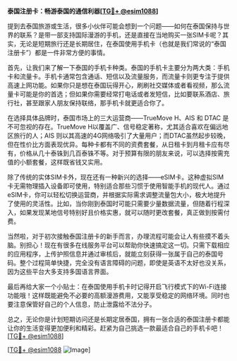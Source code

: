 **泰国注册卡：畅游泰国的通信利器[[TG💪+ @esim1088](https://t.me/s/esim1088)]**

提到去泰国旅游或生活，很多小伙伴可能会想到一个问题——如何在泰国保持与世界的联系？是带一部支持国际漫游的手机，还是直接在当地购买一张SIM卡呢？其实，无论是短期旅行还是长期居住，在泰国使用手机卡（也就是我们常说的“泰国注册卡”）都是一件非常方便的事情。

首先，让我们来了解一下泰国的手机卡种类。泰国的手机卡主要分为两大类：手机卡和流量卡。手机卡通常包含通话、短信以及流量服务，而流量卡则更专注于提供高速上网功能。如果你只是想在泰国玩得开心，刷刷社交媒体或者看视频，那么流量卡可能是你的首选；但如果你需要经常打电话或者发短信，比如要联系酒店、旅行社，甚至跟家人朋友保持联络，那手机卡就更适合你了。

在选择具体品牌时，泰国市场上的三大运营商——TrueMove H、AIS 和 DTAC 是不可忽视的存在。TrueMove H以覆盖广、信号稳定著称，尤其适合喜欢在偏远地区旅行的人；AIS 则以其高速的4G网络吸引了大量用户；而DTAC虽然起步较晚，但在性价比方面表现优异。每种卡都有不同的资费套餐，从日租卡到月租卡应有尽有，价格从几十泰铢到几百泰铢不等。对于预算有限的朋友来说，可以选择按需充值的小额套餐，这样既省钱又实用。

除了传统的实体SIM卡外，现在还有一种新兴的选择——eSIM卡。这种虚拟SIM卡无需物理插入设备即可使用，特别适合那些习惯于使用智能手机的现代人。通过eSIM卡，你可以轻松切换运营商，并根据实际需求调整流量包大小，极大地提升了使用的灵活性。比如，当你刚到泰国时可能只需要少量数据流量，但随着行程深入，如果发现某地信号特别好且价格实惠，就可以随时更改套餐，真正做到按需付费。

当然啦，对于初次接触泰国注册卡的新手而言，办理流程可能会让人有些摸不着头脑。别担心！现在有很多在线服务平台可以帮助你快速搞定这一切。只需下载相应的应用程序，上传护照信息并通过审核后，就能立刻获得一张属于自己的泰国号码。整个过程简单快捷，完全没有语言障碍的问题，即使是英语不太好也没关系，因为这些平台大多支持多国语言界面。

最后再给大家一个小贴士：在泰国使用手机卡时记得开启飞行模式下的Wi-Fi连接功能哦！这样既能避免不必要的高额漫游费用，又能享受稳定的网络环境。同时也要注意保管好自己的个人信息，防止泄露给不法分子。

总之，无论你是计划短期访问还是长期定居泰国，拥有一张合适的泰国注册卡都能让你的生活变得更加便利和精彩。赶紧为自己挑选一款最适合自己的手机卡吧！[[TG💪+ @esim1088](https://t.me/s/esim1088)]

[[TG💪+ @esim1088](https://t.me/s/esim1088) ![Image](https://i.postimg.cc/4NQfJmqS/Snipaste-2025-05-13-00-14-12.png)]